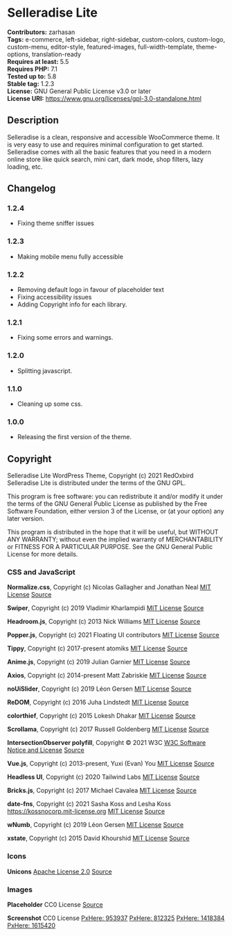 # Selleradise Lite

**Contributors:** zarhasan \
**Tags:**  e-commerce, left-sidebar, right-sidebar, custom-colors, custom-logo, custom-menu, editor-style, featured-images, full-width-template, theme-options, translation-ready \
**Requires at least:** 5.5 \
**Requires PHP:** 7.1 \
**Tested up to:** 5.8 \
**Stable tag:** 1.2.3 \
**License:** GNU General Public License v3.0 or later \
**License URI:** https://www.gnu.org/licenses/gpl-3.0-standalone.html

## Description

Selleradise is a clean, responsive and accessible WooCommerce theme. It is very easy to use and requires minimal configuration to get started. Selleradise comes with all the basic features that you need in a modern online store like quick search, mini cart, dark mode, shop filters, lazy loading, etc.

## Changelog

### 1.2.4

* Fixing theme sniffer issues

### 1.2.3

* Making mobile menu fully accessible

### 1.2.2

* Removing default logo in favour of placeholder text
* Fixing accessibility issues 
* Adding Copyright info for each library.

### 1.2.1

* Fixing some errors and warnings.

### 1.2.0

* Splitting javascript.

### 1.1.0

* Cleaning up some css.

### 1.0.0

* Releasing the first version of the theme.

## Copyright

Selleradise Lite WordPress Theme, Copyright (c) 2021 RedOxbird
Selleradise Lite is distributed under the terms of the GNU GPL.

This program is free software: you can redistribute it and/or modify
it under the terms of the GNU General Public License as published by
the Free Software Foundation, either version 3 of the License, or
(at your option) any later version.

This program is distributed in the hope that it will be useful,
but WITHOUT ANY WARRANTY; without even the implied warranty of
MERCHANTABILITY or FITNESS FOR A PARTICULAR PURPOSE. See the
GNU General Public License for more details.

### CSS and JavaScript

**Normalize.css**, Copyright (c) Nicolas Gallagher and Jonathan Neal
[MIT License](https://github.com/necolas/normalize.css/blob/master/LICENSE.md)
[Source](https://github.com/necolas/normalize.css)

**Swiper**, Copyright (c) 2019 Vladimir Kharlampidi
[MIT License](https://github.com/nolimits4web/swiper/blob/master/LICENSE)
[Source](https://github.com/nolimits4web/swiper)

**Headroom.js**, Copyright (c) 2013 Nick Williams
[MIT License](https://github.com/WickyNilliams/headroom.js/blob/master/LICENSE)
[Source](https://github.com/WickyNilliams/headroom.js)

**Popper.js**, Copyright (c) 2021 Floating UI contributors
[MIT License](https://github.com/floating-ui/floating-ui/blob/master/LICENSE)
[Source](https://github.com/floating-ui/floating-ui)

**Tippy**, Copyright (c) 2017-present atomiks
[MIT License](https://github.com/atomiks/tippyjs/blob/master/LICENSE)
[Source](https://github.com/atomiks/tippyjs)

**Anime.js**, Copyright (c) 2019 Julian Garnier
[MIT License](https://github.com/juliangarnier/anime/blob/master/LICENSE.md)
[Source](https://github.com/juliangarnier/anime)

**Axios**, Copyright (c) 2014-present Matt Zabriskie
[MIT License](https://github.com/axios/axios/blob/master/LICENSE)
[Source](https://github.com/axios/axios)

**noUiSlider**, Copyright (c) 2019 Léon Gersen
[MIT License](https://github.com/leongersen/noUiSlider/blob/master/LICENSE.md)
[Source](https://github.com/leongersen/noUiSlider)

**ReDOM**, Copyright (c) 2016 Juha Lindstedt
[MIT License](https://github.com/redom/redom/blob/master/LICENSE)
[Source](https://github.com/redom/redom)

**colorthief**, Copyright (c) 2015 Lokesh Dhakar
[MIT License](https://github.com/lokesh/color-thief/blob/master/LICENSE)
[Source](https://github.com/lokesh/color-thief)

**Scrollama**, Copyright (c) 2017 Russell Goldenberg
[MIT License](https://github.com/russellgoldenberg/scrollama/blob/main/LICENSE)
[Source](https://github.com/russellgoldenberg/scrollama)

**IntersectionObserver polyfill**, Copyright © 2021 W3C
[W3C Software Notice and License](https://directory.fsf.org/wiki/License:W3C)
[Source](https://github.com/w3c/IntersectionObserver/tree/main/polyfill)

**Vue.js**, Copyright (c) 2013-present, Yuxi (Evan) You
[MIT License](https://github.com/vuejs/vue/blob/dev/LICENSE)
[Source](https://github.com/vuejs/vue)

**Headless UI**, Copyright (c) 2020 Tailwind Labs
[MIT License](https://github.com/tailwindlabs/headlessui/blob/main/LICENSE)
[Source](https://github.com/tailwindlabs)

**Bricks.js**, Copyright (c) 2017 Michael Cavalea
[MIT License](https://opensource.org/licenses/MIT)
[Source](https://github.com/callmecavs/bricks.js)

**date-fns**, Copyright (c) 2021 Sasha Koss and Lesha Koss https://kossnocorp.mit-license.org
[MIT License](https://github.com/date-fns/date-fns/blob/master/LICENSE.md)
[Source](https://github.com/date-fns/date-fns)

**wNumb**, Copyright (c) 2019 Léon Gersen
[MIT License](https://github.com/leongersen/wnumb/blob/master/LICENSE.MD)
[Source](https://github.com/leongersen/wnumb)

**xstate**, Copyright (c) 2015 David Khourshid
[MIT License](https://github.com/statelyai/xstate/blob/main/LICENSE)
[Source](https://github.com/statelyai/xstate)

### Icons

**Unicons**
[Apache License 2.0](https://github.com/Iconscout/unicons/blob/master/LICENSE)
[Source](https://github.com/Iconscout/unicons)

### Images

**Placeholder**
CC0 License
[Source](https://www.svgrepo.com/svg/231379/mountains-lake)

**Screenshot**
CC0 License
[PxHere: 953937](https://pxhere.com/en/photo/953937)
[PxHere: 812325](https://pxhere.com/en/photo/812325)
[PxHere: 1418384](https://pxhere.com/en/photo/1418384)
[PxHere: 1615420](https://pxhere.com/en/photo/1615420)
